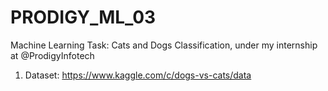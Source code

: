 # PRODIGY_ML_03
Machine Learning Task: Cats and Dogs Classification, under my internship at @ProdigyInfotech
1. Dataset: https://www.kaggle.com/c/dogs-vs-cats/data
